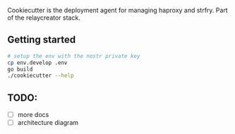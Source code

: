 Cookiecutter is the deployment agent for managing haproxy and strfry.
Part of the relaycreator stack.

## Getting started

```bash
# setup the env with the nostr private key
cp env.develop .env
go build
./cookiecutter --help
```

## TODO:

- [ ] more docs
- [ ] architecture diagram
